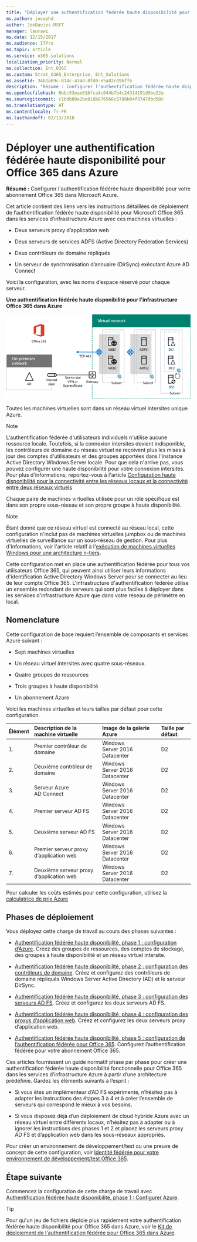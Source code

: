 ```yaml
---
title: "Déployer une authentification fédérée haute disponibilité pour Office 365 dans Azure"
ms.author: josephd
author: JoeDavies-MSFT
manager: laurawi
ms.date: 12/15/2017
ms.audience: ITPro
ms.topic: article
ms.service: o365-solutions
localization_priority: Normal
ms.collection: Ent_O365
ms.custom: Strat_O365_Enterprise, Ent_Solutions
ms.assetid: 34b1ab9c-814c-434d-8fd0-e5a82cd9bff6
description: "Résumé : Configurer l'authentification fédérée haute disponibilité pour votre abonnement Office 365 dans Microsoft Azure."
ms.openlocfilehash: 6bbc53eae616fca4c044b7b4c24314191d9be22a
ms.sourcegitcommit: c16db80a2be81db876566c578bb04f3747dbd50c
ms.translationtype: HT
ms.contentlocale: fr-FR
ms.lasthandoff: 02/13/2018
---
```

# <a name="deploy-high-availability-federated-authentication-for-office-365-in-azure"></a>Déployer une authentification fédérée haute disponibilité pour Office 365 dans Azure

 **Résumé :** Configurer l'authentification fédérée haute disponibilité pour votre abonnement Office 365 dans Microsoft Azure.
  
Cet article contient des liens vers les instructions détaillées de déploiement de l’authentification fédérée haute disponibilité pour Microsoft Office 365 dans les services d’infrastructure Azure avec ces machines virtuelles :
  
- Deux serveurs proxy d’application web
    
- Deux serveurs de services ADFS (Active Directory Federation Services)
    
- Deux contrôleurs de domaine répliqués
    
- Un serveur de synchronisation d’annuaire (DirSync) exécutant Azure AD Connect
    
Voici la configuration, avec les noms d’espace réservé pour chaque serveur.
  
**Une authentification fédérée haute disponibilité pour l'infrastructure Office 365 dans Azure**

![Configuration finale de l’infrastructure d’authentification fédérée haute disponibilité Office 365 dans Azure](images/c5da470a-f2aa-489a-a050-df09b4d641df.png)
  
Toutes les machines virtuelles sont dans un réseau virtuel intersites unique Azure. 
  
> [!NOTE]
> L'authentification fédérée d'utilisateurs individuels n'utilise aucune ressource locale. Toutefois, si la connexion intersites devient indisponible, les contrôleurs de domaine du réseau virtuel ne reçoivent plus les mises à jour des comptes d'utilisateurs et des groupes apportées dans l'instance Active Directory Windows Server locale. Pour que cela n'arrive pas, vous pouvez configurer une haute disponibilité pour votre connexion intersites. Pour plus d'informations, reportez-vous à l'article [Configuration haute disponibilité pour la connectivité entre les réseaux locaux et la connectivité entre deux réseaux virtuels](https://docs.microsoft.com/azure/vpn-gateway/vpn-gateway-highlyavailable)
  
Chaque paire de machines virtuelles utilisée pour un rôle spécifique est dans son propre sous-réseau et son propre groupe à haute disponibilité.
  
> [!NOTE]
> Étant donné que ce réseau virtuel est connecté au réseau local, cette configuration n'inclut pas de machines virtuelles jumpbox ou de machines virtuelles de surveillance sur un sous-réseau de gestion. Pour plus d'informations, voir l'article relatif à l'[exécution de machines virtuelles Windows pour une architecture n-tiers](https://docs.microsoft.com/azure/guidance/guidance-compute-n-tier-vm). 
  
Cette configuration met en place une authentification fédérée pour tous vos utilisateurs Office 365, qui peuvent ainsi utiliser leurs informations d'identification Active Directory Windows Server pour se connecter au lieu de leur compte Office 365. L'infrastructure d'authentification fédérée utilise un ensemble redondant de serveurs qui sont plus faciles à déployer dans les services d'infrastructure Azure que dans votre réseau de périmètre en local.
  
## <a name="bill-of-materials"></a>Nomenclature

Cette configuration de base requiert l’ensemble de composants et services Azure suivant :
  
- Sept machines virtuelles
    
- Un réseau virtuel intersites avec quatre sous-réseaux.
    
- Quatre groupes de ressources
    
- Trois groupes à haute disponibilité
    
- Un abonnement Azure
    
Voici les machines virtuelles et leurs tailles par défaut pour cette configuration.
  
|**Élément**|**Description de la machine virtuelle**|**Image de la galerie Azure**|**Taille par défaut**|
|:-----|:-----|:-----|:-----|
|1.  <br/> |Premier contrôleur de domaine  <br/> |Windows Server 2016 Datacenter  <br/> |D2  <br/> |
|2.  <br/> |Deuxième contrôleur de domaine  <br/> |Windows Server 2016 Datacenter  <br/> |D2  <br/> |
|3.  <br/> |Serveur Azure AD Connect  <br/> |Windows Server 2016 Datacenter  <br/> |D2  <br/> |
|4.  <br/> |Premier serveur AD FS  <br/> |Windows Server 2016 Datacenter  <br/> |D2  <br/> |
|5.  <br/> |Deuxième serveur AD FS  <br/> |Windows Server 2016 Datacenter  <br/> |D2  <br/> |
|6.  <br/> |Premier serveur proxy d’application web  <br/> |Windows Server 2016 Datacenter  <br/> |D2  <br/> |
|7.  <br/> |Deuxième serveur proxy d’application web  <br/> |Windows Server 2016 Datacenter  <br/> |D2  <br/> |
   
Pour calculer les coûts estimés pour cette configuration, utilisez la [calculatrice de prix Azure](https://azure.microsoft.com/pricing/calculator/)
  
## <a name="phases-of-deployment"></a>Phases de déploiement

Vous déployez cette charge de travail au cours des phases suivantes :
  
- [Authentification fédérée haute disponibilité, phase 1 : configuration d’Azure](high-availability-federated-authentication-phase-1-configure-azure.md). Créez des groupes de ressources, des comptes de stockage, des groupes à haute disponibilité et un réseau virtuel intersite.
    
- [Authentification fédérée haute disponibilité, phase 2 : configuration des contrôleurs de domaine](high-availability-federated-authentication-phase-2-configure-domain-controllers.md). Créez et configurez des contrôleurs de domaine répliqués Windows Server Active Directory (AD) et le serveur DirSync.
    
- [Authentification fédérée haute disponibilité, phase 3 : configuration des serveurs AD FS](high-availability-federated-authentication-phase-3-configure-ad-fs-servers.md). Créez et configurez les deux serveurs AD FS.
    
- [Authentification fédérée haute disponibilité, phase 4 : configuration des proxys d’application web](high-availability-federated-authentication-phase-4-configure-web-application-pro.md). Créez et configurez les deux serveurs proxy d’application web.
    
- [Authentification fédérée haute disponibilité, phase 5 : configuration de l’authentification fédérée pour Office 365](high-availability-federated-authentication-phase-5-configure-federated-authentic.md). Configurez l’authentification fédérée pour votre abonnement Office 365.
    
Ces articles fournissent un guide normatif phase par phase pour créer une authentification fédérée haute disponibilité fonctionnelle pour Office 365 dans les services d’infrastructure Azure à partir d’une architecture prédéfinie. Gardez les éléments suivants à l’esprit :
  
- Si vous êtes un implémenteur d’AD FS expérimenté, n’hésitez pas à adapter les instructions des étapes 3 à 4 et à créer l’ensemble de serveurs qui correspond le mieux à vos besoins. 
    
- Si vous disposez déjà d’un déploiement de cloud hybride Azure avec un réseau virtuel entre différents locaux, n’hésitez pas à adapter ou à ignorer les instructions des phases 1 et 2 et placez les serveurs proxy AD FS et d’application web dans les sous-réseaux appropriés.
    
Pour créer un environnement de développement/test ou une preuve de concept de cette configuration, voir [Identité fédérée pour votre environnement de développement/test Office 365](federated-identity-for-your-office-365-dev-test-environment.md).
  
## <a name="next-step"></a>Étape suivante

Commencez la configuration de cette charge de travail avec [Authentification fédérée haute disponibilité, phase 1 : Configurer Azure](high-availability-federated-authentication-phase-1-configure-azure.md). 
  
> [!TIP]
> Pour qu'un jeu de fichiers déploie plus rapidement votre authentification fédérée haute disponibilité pour Office 365 dans Azure, voir le [Kit de déploiement de l'authentification fédérée pour Office 365 dans Azure](https://gallery.technet.microsoft.com/Federated-Authentication-8a9f1664). 
 

